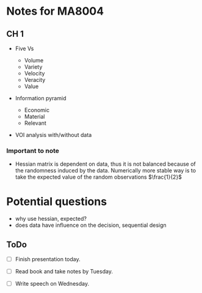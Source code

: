 # Notes for MA8004

## CH 1
- Five Vs
	* Volume
	* Variety
	* Velocity
	* Veracity
	* Value

- Information pyramid
	* Economic
	* Material
	* Relevant

- VOI analysis with/without data





### Important to note
- Hessian matrix is dependent on data, thus it is not balanced because of the randomness induced by the data. Numerically more stable way is to take the expected value of the random observations $\frac{1}{2}$

# Potential questions
- why use hessian, expected?
- does data have influence on the decision, sequential design


## ToDo
- [ ] Finish presentation today. 
- [ ] Read book and take notes by Tuesday.
- [ ] Write speech on Wednesday. 

